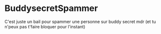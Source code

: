 # BuddysecretSpammer
C'est juste un bail pour spammer une personne sur buddy secret mdr (et tu n'peux pas t'faire bloquer pour l'instant)
